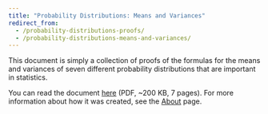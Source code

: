```yaml
---
title: "Probability Distributions: Means and Variances"
redirect_from:
  - /probability-distributions-proofs/
  - /probability-distributions-means-and-variances/
---
```


This document is simply a collection of proofs of the formulas for the
means and variances of seven different probability distributions that
are important in statistics.

You can read the document [here] (PDF, ~200 KB, 7 pages). For more
information about how it was created, see the [About] page.

[here]: /assets/ProbabilityDistributionsMeansAndVariances.pdf
[about]: /about/site
